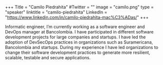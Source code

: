 +++
Title = "Camilo Piedrahita"
#Twitter = ""
image = "camilo.png"
type = "speaker"
linktitle = "camilo-piedrahita"
LinkedIn = "https://www.linkedin.com/in/camilo-piedrahita-mac%C3%ADas/"
+++

Informatic engineer, I’m currently working as a software engineer and DevOps manager at Bancolombia. I have participated in different software development projects for large companies and startups. I have led the adoption of DevSecOps practices in organizations such as Suramericana, Bancolombia and startups. During my experience I have led organizations to change their software development practices to generate more resilient, scalable, testable and secure applications.




